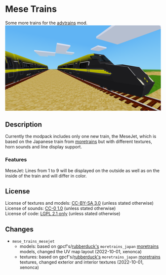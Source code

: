 # Mese Trains
Some more trains for the [advtrains](https://content.minetest.net/packages/orwell/advtrains/) mod.  
![screenshot](screenshot.png)
## Description
Currently the modpack includes only one new train, the MeseJet, which is based on the Japanese train from [moretrains](https://content.minetest.net/packages/gpcf/moretrains/) but with different textures, horn sounds and line display support.

### Features
MeseJet: Lines from 1 to 9 will be displayed on the outside as well as on the inside of the train and will differ in color.

## License
License of textures and models: [CC-BY-SA 3.0](https://creativecommons.org/licenses/by-sa/3.0/) (unless stated otherwise)  
License of sounds: [CC-0 1.0](https://creativecommons.org/publicdomain/zero/1.0/) (unless stated otherwise)  
License of code: [LGPL 2.1 only](https://spdx.org/licenses/LGPL-2.1-only.html) (unless stated otherwise)  

## Changes
- `mese_trains_mesejet`
  - models: based on gpcf's/[rubberduck's](https://notabug.org/rbduck/minetest-moretrains) `moretrains_japan` [moretrains](https://content.minetest.net/packages/gpcf/moretrains/) models, changed the UV map layout (2022-10-01, xenonca)
  - textures: based on gpcf's/[rubberduck's](https://notabug.org/rbduck/minetest-moretrains) `moretrains_japan` [moretrains](https://content.minetest.net/packages/gpcf/moretrains/) textures, changed exterior and interior textures (2022-10-01, xenonca)
